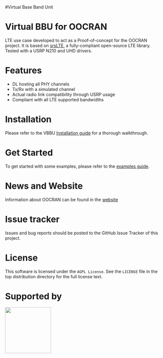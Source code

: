 #Virtual Base Band Unit

Virtual BBU for OOCRAN
===============
LTE use case developed to act as a Proof-of-concept for the OOCRAN project. It is based on [srsLTE](https://github.com/srsLTE/srsLTE), a fully-compliant open-source LTE library. Tested with a USRP N210 and UHD drivers.

Features
========
* DL hosting all PHY channels
* Tx/Rx with a simulated channel
* Actual radio link compatibility through USRP usage
* Compliant with all LTE supported bandwidths

Installation
============
Please refer to the VBBU [Installation guide](https://github.com/oocran/vbbu/wiki/Installation) for a thorough walkthrough.

Get Started
===========
To get started with some examples, please refer to the [examples guide](https://github.com/oocran/vbbu/wiki/Get-Started).

News and Website
================
Information about OOCRAN can be found in the [website](http://oocran.dynu.com/)

Issue tracker
=============
Issues and bug reports should be posted to the GitHub Issue Tracker of this project.

License
=======
This software is licensed under the `AGPL License`. See the ``LICENSE``
file in the top distribution directory for the full license text.

Supported by
============
<img src="https://www.nlnet.nl/image/logo.gif" width="150"/>
